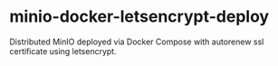 # minio-docker-letsencrypt-deploy
Distributed MinIO deployed via Docker Compose with autorenew ssl certificate using letsencrypt.

